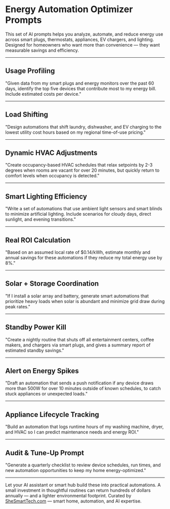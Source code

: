 # Energy Automation Optimizer Prompts

This set of AI prompts helps you analyze, automate, and reduce energy use across smart plugs, thermostats, appliances, EV chargers, and lighting. Designed for homeowners who want more than convenience — they want measurable savings and efficiency.

---

## Usage Profiling
"Given data from my smart plugs and energy monitors over the past 60 days, identify the top five devices that contribute most to my energy bill. Include estimated costs per device."

---

## Load Shifting
"Design automations that shift laundry, dishwasher, and EV charging to the lowest utility cost hours based on my regional time-of-use pricing."

---

## Dynamic HVAC Adjustments
"Create occupancy-based HVAC schedules that relax setpoints by 2-3 degrees when rooms are vacant for over 20 minutes, but quickly return to comfort levels when occupancy is detected."

---

## Smart Lighting Efficiency
"Write a set of automations that use ambient light sensors and smart blinds to minimize artificial lighting. Include scenarios for cloudy days, direct sunlight, and evening transitions."

---

## Real ROI Calculation
"Based on an assumed local rate of $0.14/kWh, estimate monthly and annual savings for these automations if they reduce my total energy use by 8%."

---

## Solar + Storage Coordination
"If I install a solar array and battery, generate smart automations that prioritize heavy loads when solar is abundant and minimize grid draw during peak rates."

---

## Standby Power Kill
"Create a nightly routine that shuts off all entertainment centers, coffee makers, and chargers via smart plugs, and gives a summary report of estimated standby savings."

---

## Alert on Energy Spikes
"Draft an automation that sends a push notification if any device draws more than 500W for over 10 minutes outside of known schedules, to catch stuck appliances or unexpected loads."

---

## Appliance Lifecycle Tracking
"Build an automation that logs runtime hours of my washing machine, dryer, and HVAC so I can predict maintenance needs and energy ROI."

---

## Audit & Tune-Up Prompt
"Generate a quarterly checklist to review device schedules, run times, and new automation opportunities to keep my home energy-optimized."

---

Let your AI assistant or smart hub build these into practical automations. A small investment in thoughtful routines can return hundreds of dollars annually — and a lighter environmental footprint. Curated by [SheSmartTech.com](https://shesmarttech.com) — smart home, automation, and AI expertise.

